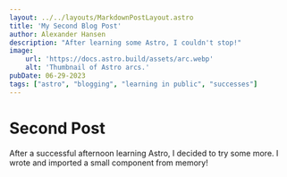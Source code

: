 ```yaml
---
layout: ../../layouts/MarkdownPostLayout.astro
title: 'My Second Blog Post'
author: Alexander Hansen
description: "After learning some Astro, I couldn't stop!"
image:
    url: 'https://docs.astro.build/assets/arc.webp'
    alt: 'Thumbnail of Astro arcs.'
pubDate: 06-29-2023
tags: ["astro", "blogging", "learning in public", "successes"]
---
```


# Second Post

After a successful afternoon learning Astro, I decided to try some more. I wrote and imported a small component from memory!